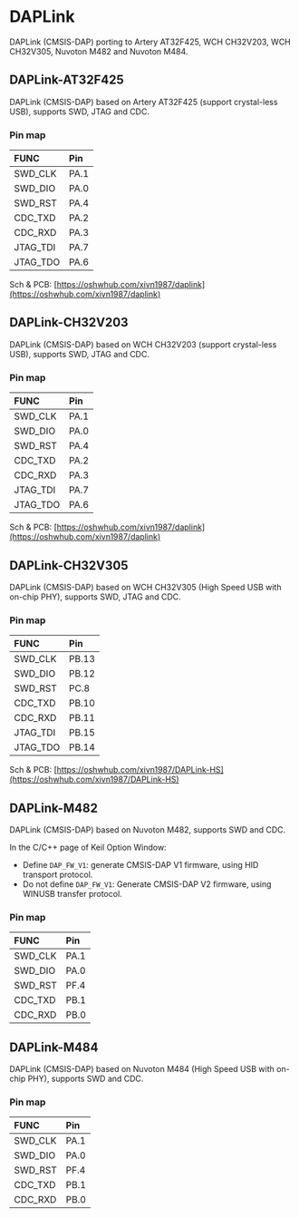 # DAPLink
DAPLink (CMSIS-DAP) porting to Artery AT32F425, WCH CH32V203, WCH CH32V305, Nuvoton M482 and Nuvoton M484.

## DAPLink-AT32F425
DAPLink (CMSIS-DAP) based on Artery AT32F425 (support crystal-less USB), supports SWD, JTAG and CDC.

### Pin map
|  FUNC    | Pin   |
|  :----   | :---- |
| SWD_CLK  | PA.1  |
| SWD_DIO  | PA.0  |
| SWD_RST  | PA.4  |
| CDC_TXD  | PA.2  |
| CDC_RXD  | PA.3  |
| JTAG_TDI | PA.7  |
| JTAG_TDO | PA.6  |

Sch & PCB: [https://oshwhub.com/xivn1987/daplink](https://oshwhub.com/xivn1987/daplink)

## DAPLink-CH32V203
DAPLink (CMSIS-DAP) based on WCH CH32V203 (support crystal-less USB), supports SWD, JTAG and CDC.

### Pin map
|  FUNC    | Pin   |
|  :----   | :---- |
| SWD_CLK  | PA.1  |
| SWD_DIO  | PA.0  |
| SWD_RST  | PA.4  |
| CDC_TXD  | PA.2  |
| CDC_RXD  | PA.3  |
| JTAG_TDI | PA.7  |
| JTAG_TDO | PA.6  |

Sch & PCB: [https://oshwhub.com/xivn1987/daplink](https://oshwhub.com/xivn1987/daplink)

## DAPLink-CH32V305
DAPLink (CMSIS-DAP) based on WCH CH32V305 (High Speed USB with on-chip PHY), supports SWD, JTAG and CDC.

### Pin map
|  FUNC    | Pin   |
|  :----   | :---- |
| SWD_CLK  | PB.13 |
| SWD_DIO  | PB.12 |
| SWD_RST  | PC.8  |
| CDC_TXD  | PB.10 |
| CDC_RXD  | PB.11 |
| JTAG_TDI | PB.15 |
| JTAG_TDO | PB.14 |

Sch & PCB: [https://oshwhub.com/xivn1987/DAPLink-HS](https://oshwhub.com/xivn1987/DAPLink-HS)

## DAPLink-M482
DAPLink (CMSIS-DAP) based on Nuvoton M482, supports SWD and CDC.

In the C/C++ page of Keil Option Window:
* Define `DAP_FW_V1`: generate CMSIS-DAP V1 firmware, using HID transport protocol.
* Do not define `DAP_FW_V1`: Generate CMSIS-DAP V2 firmware, using WINUSB transfer protocol.

### Pin map
|  FUNC    | Pin   |
|  :----   | :---- |
| SWD_CLK  | PA.1  |
| SWD_DIO  | PA.0  |
| SWD_RST  | PF.4  |
| CDC_TXD  | PB.1  |
| CDC_RXD  | PB.0  |

## DAPLink-M484
DAPLink (CMSIS-DAP) based on Nuvoton M484 (High Speed USB with on-chip PHY), supports SWD and CDC.

### Pin map
|  FUNC    | Pin   |
|  :----   | :---- |
| SWD_CLK  | PA.1  |
| SWD_DIO  | PA.0  |
| SWD_RST  | PF.4  |
| CDC_TXD  | PB.1  |
| CDC_RXD  | PB.0  |
